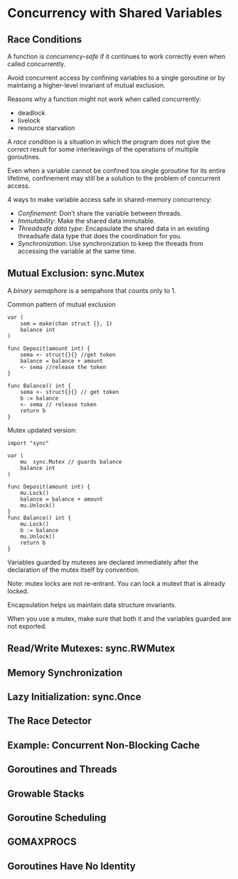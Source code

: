# Concurrency with Shared Variables

## Race Conditions
A function is *concurrency-safe* if it continues to work correctly even when called concurrently. 

Avoid concurrent access by confining variables to a single goroutine or by maintaing a higher-level invariant of mutual exclusion. 

Reasons why a function might not work when called concurrently:
- deadlock
- livelock
- resource starvation

A *race condition* is a situation in which the program does not give the correct result for some interleavings of the operations of multiple goroutines. 

Even when a variable cannot be confined toa  single goroutine for its entire lifetime, confinement may still be a solution to the problem of concurrent access. 

4 ways to make variable access safe in shared-memory concurrency:

- *Confinement*: Don’t share the variable between threads. 
- *Immutability*: Make the shared data immutable. 
- *Threadsafe data type*: Encapsulate the shared data in an existing threadsafe data type that does the coordination for you.
- *Synchronization*: Use synchronization to keep the threads from accessing the variable at the same time. 

## Mutual Exclusion: sync.Mutex
A *binary semaphore* is a sempahore that counts only to 1.

Common pattern of mutual exclusion
```
var (
    sem = make(chan struct {}, 1)
    balance int
)

func Deposit(amount int) {
    sema <- struct{}{} //get token
    balance = balance + amount
    <- sema //release the token
}

func Balance() int {
    sema <- struct{}{} // get token
    b := balance
    <- sema // release token
    return b
}
```

Mutex updated version:

```
import "sync"

var (
    mu  sync.Mutex // guards balance
    balance int
)

func Deposit(amount int) {
    mu.Lock()
    balance = balance + amount
    mu.Unlock()
}
func Balance() int {
    mu.Lock()
    b := balance
    mu.Unlock()
    return b
}

```
Variables guarded by mutexes are declared immediately after the declaration of the mutex itself by convention. 

Note: mutex locks are not re-entrant. You can lock a mutext that is already locked.

Encapsulation helps us maintain data structure invariants. 

When you use a mutex, make sure that both it and the variables guarded are not exported. 

## Read/Write Mutexes: sync.RWMutex

## Memory Synchronization 

## Lazy Initialization: sync.Once

## The Race Detector 

## Example: Concurrent Non-Blocking Cache

## Goroutines and Threads

## Growable Stacks

## Goroutine Scheduling

## GOMAXPROCS

## Goroutines Have No Identity 